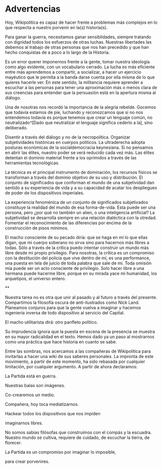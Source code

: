 # Advertencias

Hoy, Wikipolítica es capaz de hacer frente a problemas más complejos en
lo que respecta a nuestro porvenir en la(s) historia(s).

Para ganar la guerra, necesitamos ganar sensiblidades, siempre tratando
con dignidad todos los esfuerzos de otras luchas. Nuestras libertades
las debemos al trabajo de otras personas que nos han precedido y que han
hecho conquistas de a poco a lo largo de la Historia.

Es un error querer imponernos frente a la gente, tomar nuestra ideología
como algo evidente, con un vocabulario cerrado. La lucha es más
eficiente entre más aprendemos a compartir, a socializar, a hacer un
ejercicio mayéutico que le permita a la banda darse cuenta por ella
misma de lo que quieres hacerle ver. En este sentido, la militancia
requiere aprender a escuchar a las personas para tener una aproximación
más o menos clara de sus creencias para entender que la persuasión está
en la apertura misma al diálogo.

Una de nosotras nos recordó la importancia de la alegría rebelde.
Gocemos que todavía estamos de pie, luchando y reconozcamos que si no
nos entendemos todavía es porque tenemos que crear un lenguaje común, no
neutralizado^[Dado que neutralizar el lenguaje significa cederlo a la], sino deliberado.

Disentir a través del diálogo y no de la necropolítica. Organizar
subjetividades históricas en cuerpos políticos. La ultraderecha adopta
posturas económicas de la socialdemocracia keynesiana. Si no pensamos en
abrir las élites, nuestro poder se verá reducido cada vez más. Las
élites detentan el dominio material frente a los oprimidos a través de
las herramientas tecnológicas.

La técnica es el principal instrumento de dominación, los recursos
físicos se transforman a través del dominio objetivo de su uso y
distribución. El conjunto de significados que conforman el mundo de una
subjetividad dan sentido a su experiencia de vida y a su capacidad de
acatar los despliegues de poder de los dispositivos imperiales.

La experiencia fenoménica de un conjunto de significados subjetivados
constituye la realidad del mundo de esa forma-de-vida. Esta puede ser
una persona, pero ¿por qué no también un alien, o una inteligencia
artificial? La subjetividad se desarrolla siempre en una relación
dialéctica con la otredad. Fomentar el reconocimiento de las diferencias
por encima de la construcción de pisos mínimos.

El macho consciente de su pecado diría: que se haga en mí lo que ellas
digan, que mi cuerpo soberano no sirva sino para hacernos más libres a
todas. Sólo a través de la crítica puedo intentar construir un mundo más
libre desde mi propio privilegio. Para nosotras, la crítica es un
compromiso con la destitución del policía que vive dentro de mí, es una
performance, una puesta en tela de juicio de toda palabra que sale de
mí. Toda omisión mía puede ser un acto consciente de privilegio. Solo
hacer libre a una hermana puede hacerme libre, porque en su mirada yace
mi humanidad, los arquetipos, el universo entero.

\*\*

Nuestra tarea no es otra que unir al pasado y al futuro a través del
presente. Compartimos la filosofía oscura de anti-ilustrados como Nick
Land. Planeamos conjuros para que la gente vuelva a imaginar y hacemos
ingeniería inversa de todo dispositivo al servicio del Capital.

El macho utilitarista dirá: otro panfleto político.

Su imprudencia ignora que la puesta en escena de la presencia se muestra
en su mayor radicalidad en el texto. Hemos dado ya un paso al mostrarnos
como una práctica que hace historia en cuanto se sabe.

Entre las sombras, nos acercamos a las compañeras de Wikipolítica para
invitarlas a hacer una wiki de sus saberes personales. La impronta de
este movimiento, a partir de este momento, ha sido rebasada por
cualquier limitación, por cualquier argumento. A partir de ahora
declaramos:

La Partida está en guerra.

Nuestras balas son imágenes.

Co-crearemos un medio.

Compañera, hoy toca mediatizarnos.

Hackear todos los dispositivos que nos impiden

imaginarnos libres.

No somos sabias filósofas que construimos con el compás y la escuadra.
Nuestro mundo se cultiva, requiere de cuidado, de escuchar la tierra, de
florecer.

La Partida es un compromiso por imaginar lo imposible,

para crear porvenires.
